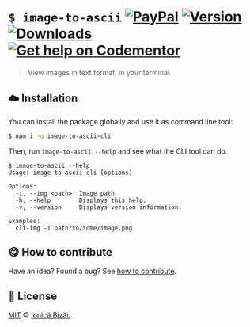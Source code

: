 # `$ image-to-ascii` [![PayPal](https://img.shields.io/badge/%24-paypal-f39c12.svg)][paypal-donations] [![Version](https://img.shields.io/npm/v/image-to-ascii-cli.svg)](https://www.npmjs.com/package/image-to-ascii-cli) [![Downloads](https://img.shields.io/npm/dt/image-to-ascii-cli.svg)](https://www.npmjs.com/package/image-to-ascii-cli) [![Get help on Codementor](https://cdn.codementor.io/badges/get_help_github.svg)](https://www.codementor.io/johnnyb?utm_source=github&utm_medium=button&utm_term=johnnyb&utm_campaign=github)

> View images in text format, in your terminal.

## :cloud: Installation
    
You can install the package globally and use it as command line tool:

```sh
$ npm i -g image-to-ascii-cli
```
    

Then, run `image-to-ascii --help` and see what the CLI tool can do.

    
```
$ image-to-ascii --help
Usage: image-to-ascii-cli [options]

Options:
  -i, --img <path>  Image path                   
  -h, --help        Displays this help.          
  -v, --version     Displays version information.

Examples:
  cli-img -i path/to/some/image.png

```
    
## :yum: How to contribute
Have an idea? Found a bug? See [how to contribute][contributing].

## :scroll: License
    
[MIT][license] © [Ionică Bizău][website]
    
[paypal-donations]: https://www.paypal.com/cgi-bin/webscr?cmd=_s-xclick&hosted_button_id=RVXDDLKKLQRJW
[donate-now]: http://i.imgur.com/6cMbHOC.png

[license]: http://showalicense.com/?fullname=Ionic%C4%83%20Biz%C4%83u%20%3Cbizauionica%40gmail.com%3E%20(http%3A%2F%2Fionicabizau.net)&year=2016#license-mit
[website]: http://ionicabizau.net
[contributing]: /CONTRIBUTING.md
[docs]: /DOCUMENTATION.md